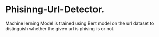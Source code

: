 # Phisinng-Url-Detector.
Machine lerning Model is trained using Bert model on the url dataset to distinguish whether the given url is phising is or not. 
